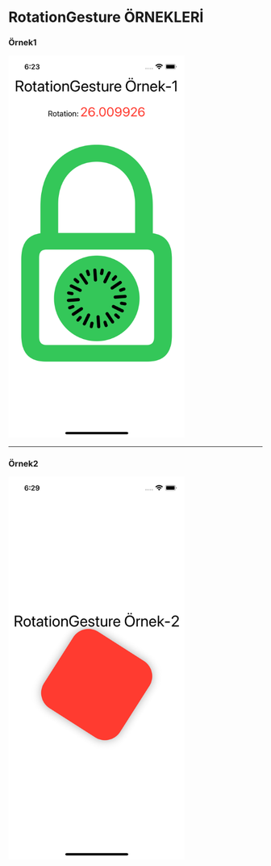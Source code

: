 # RotationGesture ÖRNEKLERİ

<p align="center">
  <h3>Örnek1</h3>
  <img src="1.png" width="350">
</p>
<hr>

<p align="center">
  <h3>Örnek2</h3>
  <img src="2.png" width="350">
</p>
